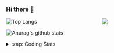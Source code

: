 ### Hi there 👋

<!--
**tao8687/tao8687** is a ✨ _special_ ✨ repository because its `README.md` (this file) appears on your GitHub profile.

Here are some ideas to get you started:

- 🔭 I’m currently working on ...
- 🌱 I’m currently learning ...
- 👯 I’m looking to collaborate on ...
- 🤔 I’m looking for help with ...
- 💬 Ask me about ...
- 📫 How to reach me: ...
- 😄 Pronouns: ...
- ⚡ Fun fact: ...
-->

<img align='right' src="https://media.giphy.com/media/M9gbBd9nbDrOTu1Mqx/giphy.gif" width="240">

  
![Top Langs](https://github-readme-stats.vercel.app/api/top-langs/?username=tao8687&layout=compact&title_color=23238E&text_color=A67D3D)

![Anurag's github stats](https://github-readme-stats.vercel.app/api?username=tao8687&show_icons=true&&text_color=A67D3D&title_color=23238E&show_icons=false&count_private=true&hide=stars)

<details>
  <summary>:zap: Coding Stats</summary>
  <br>
    
<!--START_SECTION:waka-->
![Code Time](http://img.shields.io/badge/Code%20Time-1%2C869%20hrs%2044%20mins-blue)

![Profile Views](http://img.shields.io/badge/Profile%20Views-0-blue)

**🐱 My GitHub Data** 

> 📦 1.5 MB Used in GitHub's Storage 
 > 
> 🏆 42 Contributions in the Year 2025
 > 
> 🚫 Not Opted to Hire
 > 
> 📜 62 Public Repositories 
 > 
> 🔑 24 Private Repositories 
 > 
**I'm an Early 🐤** 

```text
🌞 Morning                1645 commits        ██████████████████████░░░   88.54 % 
🌆 Daytime                90 commits          █░░░░░░░░░░░░░░░░░░░░░░░░   04.84 % 
🌃 Evening                119 commits         ██░░░░░░░░░░░░░░░░░░░░░░░   06.40 % 
🌙 Night                  4 commits           ░░░░░░░░░░░░░░░░░░░░░░░░░   00.22 % 
```
📅 **I'm Most Productive on Wednesday** 

```text
Monday                   267 commits         ████░░░░░░░░░░░░░░░░░░░░░   14.37 % 
Tuesday                  253 commits         ███░░░░░░░░░░░░░░░░░░░░░░   13.62 % 
Wednesday                323 commits         ████░░░░░░░░░░░░░░░░░░░░░   17.38 % 
Thursday                 247 commits         ███░░░░░░░░░░░░░░░░░░░░░░   13.29 % 
Friday                   263 commits         ████░░░░░░░░░░░░░░░░░░░░░   14.16 % 
Saturday                 257 commits         ███░░░░░░░░░░░░░░░░░░░░░░   13.83 % 
Sunday                   248 commits         ███░░░░░░░░░░░░░░░░░░░░░░   13.35 % 
```


📊 **This Week I Spent My Time On** 

```text
🕑︎ Time Zone: Asia/Shanghai

💬 Programming Languages: 
C++                      4 hrs 59 mins       ████████░░░░░░░░░░░░░░░░░   31.71 % 
Other                    4 hrs 7 mins        ███████░░░░░░░░░░░░░░░░░░   26.21 % 
Python                   2 hrs 29 mins       ████░░░░░░░░░░░░░░░░░░░░░   15.84 % 
JSON                     1 hr 7 mins         ██░░░░░░░░░░░░░░░░░░░░░░░   07.18 % 
C                        59 mins             ██░░░░░░░░░░░░░░░░░░░░░░░   06.30 % 

🔥 Editors: 
VS Code                  15 hrs 45 mins      █████████████████████████   100.00 % 

🐱‍💻 Projects: 
src                      6 hrs 52 mins       ███████████░░░░░░░░░░░░░░   43.65 % 
BossMatchJobHunter       2 hrs 37 mins       ████░░░░░░░░░░░░░░░░░░░░░   16.65 % 
cartographer_ws          2 hrs 29 mins       ████░░░░░░░░░░░░░░░░░░░░░   15.78 % 
cartographer             1 hr 50 mins        ███░░░░░░░░░░░░░░░░░░░░░░   11.64 % 
2DLandMarkSLAMSimEnv     41 mins             █░░░░░░░░░░░░░░░░░░░░░░░░   04.40 % 

💻 Operating System: 
Linux                    15 hrs 45 mins      █████████████████████████   100.00 % 
```

**I Mostly Code in C++** 

```text
C++                      11 repos            ████████░░░░░░░░░░░░░░░░░   32.35 % 
Python                   9 repos             ███████░░░░░░░░░░░░░░░░░░   26.47 % 
JavaScript               2 repos             █░░░░░░░░░░░░░░░░░░░░░░░░   05.88 % 
Batchfile                1 repo              █░░░░░░░░░░░░░░░░░░░░░░░░   02.94 % 
HTML                     1 repo              █░░░░░░░░░░░░░░░░░░░░░░░░   02.94 % 
```



**Timeline**

![Lines of Code chart](https://raw.githubusercontent.com/tao8687/tao8687/master/assets/bar_graph.png)


 Last Updated on 11/02/2025 01:39:11 UTC
<!--END_SECTION:waka-->
</details>
